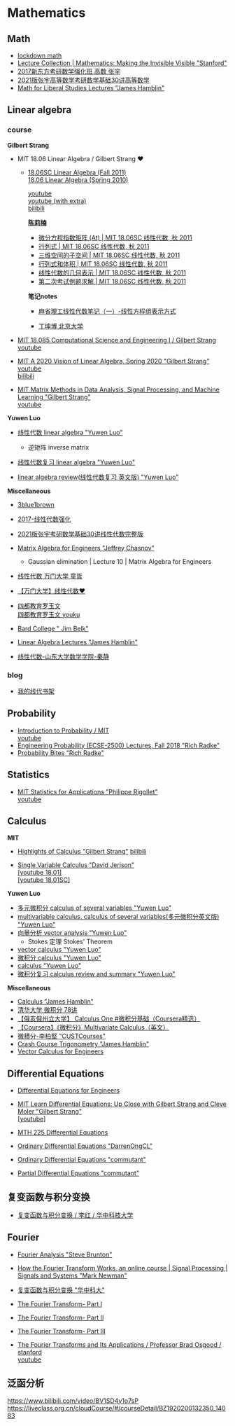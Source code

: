 # Mathematics


## Math

- [lockdown math](https://www.youtube.com/watch?v=ppWPuXsnf1Q&list=PLZHQObOWTQDP5CVelJJ1bNDouqrAhVPev)  
- [Lecture Collection | Mathematics: Making the Invisible Visible "Stanford"](https://www.youtube.com/watch?v=pk49iM9OT_0&list=PLpGHT1n4-mAvzAtg6Qo8aTld6goSPxo4o)  
- [2017新东方考研数学强化班 高数 张宇](https://www.youtube.com/playlist?list=PLPVDPEUcHjf7L-KNqT7wEdUEfO0_EIRG6)  
- [2021版张宇高等数学考研数学基础30讲高等数学](https://www.bilibili.com/video/BV1ME411M7hp)  
- [Math for Liberal Studies Lectures "James Hamblin"](https://www.youtube.com/playlist?list=PLNr8B4XHL5kFmEhHZnxqdAiAwVSg80QbA)





## Linear algebra  

### course

**Gilbert Strang**
- MIT 18.06 Linear Algebra / Gilbert Strang ❤️  
  - [18.06SC Linear Algebra (Fall 2011)](https://ocw.mit.edu/courses/mathematics/18-06sc-linear-algebra-fall-2011/index.htm)  
    [18.06 Linear Algebra (Spring 2010)](https://ocw.mit.edu/courses/mathematics/18-06-linear-algebra-spring-2010/)  

    [youtube](https://www.youtube.com/playlist?list=PLE7DDD91010BC51F8)  
    [youtube (with extra)](https://www.youtube.com/playlist?list=PL221E2BBF13BECF6C)  
    [bilibili](https://www.bilibili.com/video/BV1zx411g7gq)

    [**陈莉楠**](https://www.youtube.com/channel/UCEBb1b_L6zDS3xTUrIALZOw/search?query=%E9%99%88%E8%8E%89%E6%A5%A0)  
    - [微分方程指数矩阵 (At) | MIT 18.06SC 线性代数, 秋 2011](https://www.youtube.com/watch?v=nTM6ktBeiH4&list=WL&index=3&t=30s)
    - [行列式 | MIT 18.06SC 线性代数, 秋 2011](https://www.youtube.com/watch?v=ZyYGJc9jNno)  
    - [三维空间的子空间 | MIT 18.06SC 线性代数, 秋 2011](https://www.youtube.com/watch?v=VyPIQ_8QqEk)  
    - [行列式和体积 | MIT 18.06SC 线性代数, 秋 2011](https://www.youtube.com/watch?v=ZuWAwCEMeWE&t=522s)  
    - [线性代数的几何表示 | MIT 18.06SC 线性代数, 秋 2011](https://www.youtube.com/watch?v=mgbjhzDndOY)  
    - [第二次考试例题求解 | MIT 18.06SC 线性代数, 秋 2011](https://www.youtube.com/watch?v=ThxvK9t7DNo)  
  
    **笔记notes**  
    - [麻省理工线性代数笔记（一）-线性方程组表示方式](https://zhuanlan.zhihu.com/p/36524700)
  
    - [丁坤博 北京大学](https://github.com/yizhen20133868/MIT-Linear-Algebra-Notes)

- [MIT 18.085 Computational Science and Engineering I / Gilbert Strang](https://ocw.mit.edu/courses/mathematics/18-085-computational-science-and-engineering-i-fall-2008/)  
  [youtube](https://www.youtube.com/playlist?list=PLF706B428FB7BD52C)  

- [MIT A 2020 Vision of Linear Algebra, Spring 2020 "Gilbert Strang"](https://ocw.mit.edu/resources/res-18-010-a-2020-vision-of-linear-algebra-spring-2020/)  
  [youtube](https://www.youtube.com/playlist?list=PLUl4u3cNGP61iQEFiWLE21EJCxwmWvvek)  
  [bilibili](https://www.bilibili.com/video/BV1Ki4y147Kh?p=1)


- [MIT Matrix Methods in Data Analysis, Signal Processing, and Machine Learning "Gilbert Strang"](https://ocw.mit.edu/courses/mathematics/18-065-matrix-methods-in-data-analysis-signal-processing-and-machine-learning-spring-2018/)  
  [youtube](https://www.youtube.com/playlist?list=PLUl4u3cNGP63oMNUHXqIUcrkS2PivhN3k)



**Yuwen Luo**
- [线性代数 linear algebra "Yuwen Luo"](https://www.youtube.com/playlist?list=PLn4oMMSpc3Yl8eQQCob5nr43ACJGHQhmt)  
  - 逆矩阵 inverse matrix

- [线性代数复习 linear algebra "Yuwen Luo"](https://www.youtube.com/playlist?list=PLn4oMMSpc3Yndn02KC17SkfCmS1RA-8Sf)

- [linear algebra review(线性代数复习 英文版) "Yuwen Luo"](https://www.youtube.com/playlist?list=PLn4oMMSpc3YmYkfj_WeN3HFOkKMXj9yRY)





**Miscellaneous**

- [3blue1brown](https://www.youtube.com/playlist?list=PLZHQObOWTQDPD3MizzM2xVFitgF8hE_ab)  

- [2017-线性代数强化](https://www.youtube.com/playlist?list=PLYdE87tyKU5ALNr-oL4xKfp62chdQeZEk)  

- [2021版张宇考研数学基础30讲线性代数完整版](https://www.bilibili.com/video/BV1LV411o7q9)  

- [Matrix Algebra for Engineers "Jeffrey Chasnov"](https://www.youtube.com/playlist?list=PLkZjai-2Jcxlg-Z1roB0pUwFU-P58tvOx)  
  - Gaussian elimination | Lecture 10 | Matrix Algebra for Engineers

- [线性代数 万门大学 童哲](https://www.youtube.com/watch?v=ove0ywl962M&list=PL1rUBzS6ux6peJ_VDGlfRmxmrkjKdboue)  

- [【万门大学】线性代数❤️](https://www.youtube.com/playlist?list=PL0GyqFMD-UCH7c_kURb1bm38t_JQJBAEk)

- [四都教育罗玉文](https://www.sudoedu.com/%e8%a7%86%e9%a2%91%e8%af%be%e7%a8%8b/)  
  [四都教育罗玉文 youku](https://i.youku.com/i/UMzA1MzIwMjM3Ng==/playlists?spm=a2hzp.8244740.0.0)

- [Bard College " Jim Belk"](http://faculty.bard.edu/~belk/math213f15/)

- [Linear Algebra Lectures "James Hamblin"](https://www.youtube.com/playlist?list=PLNr8B4XHL5kGDHOrU4IeI6QNuZHur4F86)

- [线性代数-山东大学数学学院-秦静](https://www.bilibili.com/video/BV1i741157ju)

### blog
- [我的线代书架](https://ccjou.wordpress.com/2011/10/14/%E6%88%91%E7%9A%84%E7%B7%9A%E4%BB%A3%E6%9B%B8%E6%9E%B6/)







## Probability
- [Introduction to Probability / MIT](https://ocw.mit.edu/resources/res-6-012-introduction-to-probability-spring-2018/)  
  [youtube](https://www.youtube.com/playlist?list=PLUl4u3cNGP60hI9ATjSFgLZpbNJ7myAg6)  
- [Engineering Probability (ECSE-2500) Lectures, Fall 2018 "Rich Radke"](https://www.youtube.com/playlist?list=PLuh62Q4Sv7BU1dN2G6ncyiMbML7OXh_Jx)  
- [Probability Bites "Rich Radke"](https://www.youtube.com/playlist?list=PLuh62Q4Sv7BXkeKW4J_2WQBlYhKs_k-pj)  






## Statistics
- [MIT Statistics for Applications "Philippe Rigollet"](https://ocw.mit.edu/courses/mathematics/18-650-statistics-for-applications-fall-2016/)  
  [youtube](https://www.youtube.com/watch?v=VPZD_aij8H0&list=WL&index=67)  






## Calculus

**MIT**
- [Highlights of Calculus "Gilbert Strang"](https://ocw.mit.edu/resources/res-18-005-highlights-of-calculus-spring-2010/)
  [bilibili](https://www.bilibili.com/video/av61776318/)

- [Single Variable Calculus "David Jerison"](https://ocw.mit.edu/courses/mathematics/18-01-single-variable-calculus-fall-2006/)  
  [[youtube 18.01]](https://www.youtube.com/playlist?list=PLE2215608E2574180)  
  [[youtube 18.01SC]](https://www.youtube.com/playlist?list=PL47FB68AD27EE8019)  

**Yuwen Luo**  
- [多元微积分 calculus of several variables "Yuwen Luo"](https://www.youtube.com/playlist?list=PLn4oMMSpc3YnNqTwyg3Lt-5dymCNArbza)
- [multivariable calculus, calculus of several variables(多元微积分英文版) "Yuwen Luo"](https://www.youtube.com/playlist?list=PLn4oMMSpc3YlhUGbbxDURDQnDgzPUUN1e)
- [向量分析 vector analysis "Yuwen Luo"](https://www.youtube.com/playlist?list=PLn4oMMSpc3YnBlRV3ThL2Z5sG0cK8VTTr)
  - Stokes 定理 Stokes' Theorem
- [vector calculus "Yuwen Luo"](https://www.youtube.com/playlist?list=PLn4oMMSpc3YkvNXAs_O-ltToAdsKbM9DX)
- [微积分 calculus "Yuwen Luo"](https://www.youtube.com/playlist?list=PLn4oMMSpc3YmInUfI8zDMhWbCzs9yO0vd)
- [calculus "Yuwen Luo"](https://www.youtube.com/playlist?list=PLn4oMMSpc3Yn6Oj9Fj9jsAb1AscAefHIR)
- [微积分复习 calculus review and summary "Yuwen Luo"](https://www.youtube.com/playlist?list=PLn4oMMSpc3Yma1Pq-QTIqHVw2G8mkrWcl)

**Miscellaneous**

- [Calculus "James Hamblin"](https://www.youtube.com/playlist?list=PLNr8B4XHL5kFc8sV2RD5hU0MSjnJvAiiP)
- [清华大学 微积分 78讲](https://www.bilibili.com/video/av22429434/)
- [【俄亥俄州立大学】 Calculus One #微积分基础（Coursera精选）](https://www.bilibili.com/video/av64578050/?p=1)
- [【Coursera】《微积分》Multivariate Calculus（英文）](https://www.bilibili.com/video/av45853362?p=2)
- [微積分-李柏堅 "CUSTCourses"](https://www.youtube.com/c/CUSTCourses/playlists?view=50&sort=dd&shelf_id=18)
- [Crash Course Trigonometry "James Hamblin"](https://www.youtube.com/playlist?list=PLNr8B4XHL5kHugFwIm1F064iJTJaXhdrh)
- [Vector Calculus for Engineers](https://www.youtube.com/playlist?list=PLkZjai-2JcxnYmkg6fpzz4WFumGVl7MOa)  




## Differential Equations
- [Differential Equations for Engineers](https://www.youtube.com/playlist?list=PLkZjai-2JcxlvaV9EUgtHj1KV7THMPw1w)

- [MIT Learn Differential Equations: Up Close with Gilbert Strang and Cleve Moler "Gilbert Strang"](https://ocw.mit.edu/resources/res-18-009-learn-differential-equations-up-close-with-gilbert-strang-and-cleve-moler-fall-2015/)  
  [[youtube]](https://www.youtube.com/watch?v=ZvL88xqYSak&list=PLUl4u3cNGP63oTpyxCMLKt_JmB0WtSZfG)

- [MTH 225 Differential Equations](https://math.libretexts.org/Courses/Monroe_Community_College/MTH_225_Differential_Equations)

- [Ordinary Differential Equations "DarrenOngCL"](https://www.youtube.com/user/DarrenOngCL/playlists)

- [Ordinary Differential Equations "commutant"](https://www.youtube.com/playlist?list=PLwIFHT1FWIUJYuP5y6YEM4WWrY4kEmIuS)

- [Partial Differential Equations "commutant"](https://www.youtube.com/playlist?list=PLF6061160B55B0203)



## 复变函数与积分变换

- [复变函数与积分变换 / 李红 / 华中科技大学](https://www.youtube.com/playlist?list=PLBPbUxsZM4SaU12qDcb5YbHgHNfwauDro)  


## Fourier
- [Fourier Analysis "Steve Brunton"](https://www.youtube.com/playlist?list=PLMrJAkhIeNNT_Xh3Oy0Y4LTj0Oxo8GqsC&index=17)  

- [How the Fourier Transform Works, an online course | Signal Processing | Signals and Systems "Mark Newman"](https://www.youtube.com/watch?v=R2wC8Oujm8M&list=PLWMUMyAolbNuWse5uM3HBwkrJEVsWOLd6)  

- [复变函数与积分变换 "华中科大"](https://www.youtube.com/watch?v=ynYkgiDI_OA&list=PLBPbUxsZM4SaU12qDcb5YbHgHNfwauDro&index=1)  

-  [The Fourier Transform- Part I](https://www.youtube.com/watch?v=ObklYbQaX24&t=11s)
-  [The Fourier Transform- Part II](https://www.youtube.com/watch?v=QO3kgwYzpZg)
-  [The Fourier Transform- Part III](https://www.youtube.com/watch?v=6-llh6WJo1U) 

- [The Fourier Transforms and Its Applications / Professor Brad Osgood / stanford](https://see.stanford.edu/Course/EE261)  
[youtube](https://www.youtube.com/playlist?list=PLB24BC7956EE040CD)  



## 泛函分析
https://www.bilibili.com/video/BV1SD4y1o7sP
https://liveclass.org.cn/cloudCourse/#/courseDetail/BZ1920200132350_14083






<!-- {{< link "" >}}   -->


